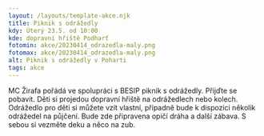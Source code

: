 ```yaml
---
layout: /layouts/template-akce.njk
title: Piknik s odrážedly
kdy: Úterý 23.5. od 10:00
kde: dopravní hřiště Podharť
fotomin: akce/20230414_odrazedla-maly.png
fotomax: akce/20230414_odrazedla-maly.png
alt: Piknik s odrážedly v Poharti
tags: akce
---
```


MC Žirafa pořádá ve spolupráci s BESIP piknik s odrážedly. Přijďte se pobavit. Děti si projedou dopravní hřiště na odrážedlech nebo kolech. Odrážedlo pro děti si můžete vzít vlastní, případně bude k dispozici několik odrážedel na půjčení. Bude zde připravena opičí dráha a další zábava. S sebou si vezměte deku a něco na zub.

